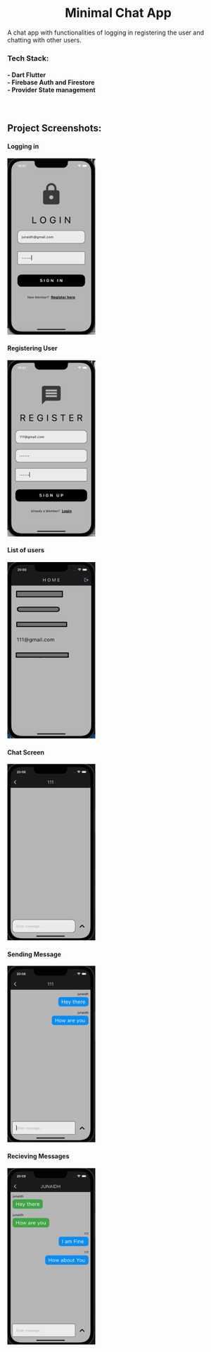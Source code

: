 <h1 align="center" id="title">Minimal Chat App</h1>

<p id="description">A chat app with functionalities of logging in registering the user and chatting with other users.</p>
<h3>Tech Stack:
<br>
<h4>
- Dart Flutter
<br>
- Firebase Auth and Firestore
<br>
- Provider State management
<h4>
<br>
</h3>
<h2>Project Screenshots:</h2>
<h4>Logging in</h4>
<img src="https://github.com/SHEIDHEDA7/minimal_chat_app/blob/main/sc/Screenshot%202024-03-31%20at%2019.57.56.png?raw=true" width="200" height="400/">

<h4>Registering User</h4>
<img src="https://github.com/SHEIDHEDA7/minimal_chat_app/blob/main/sc/Screenshot%202024-03-31%20at%2019.57.05.png?raw=true" width="200" height="400/">

<h4>List of users</h4>
<img src="https://github.com/SHEIDHEDA7/minimal_chat_app/blob/main/sc/Screenshot%202024-03-31%20at%2020.00.42.png?raw=true" width="200" height="400/">

<h4>Chat Screen</h4>
<img src="https://github.com/SHEIDHEDA7/minimal_chat_app/blob/main/sc/Screenshot%202024-03-31%20at%2020.06.14.png?raw=true" width="200" height="400/">

<h4>Sending Message</h4>
<img src="https://github.com/SHEIDHEDA7/minimal_chat_app/blob/main/sc/Screenshot%202024-03-31%20at%2020.08.34.png?raw=true" width="200" height="400/">

<h4>Recieving Messages</h4>
<img src="https://github.com/SHEIDHEDA7/minimal_chat_app/blob/main/sc/Screenshot%202024-03-31%20at%2020.09.15.png?raw=true" width="200" height="400/">
